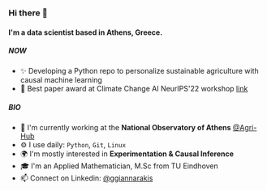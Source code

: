 <!---
ggiannarakis/ggiannarakis is a ✨ special ✨ repository because its `README.md` (this file) appears on your GitHub profile.
You can click the Preview link to take a look at your changes.
--->

### Hi there 👋

#### I'm a data scientist based in Athens, Greece.

##### NOW

- ✨ Developing a Python repo to personalize sustainable agriculture with causal machine learning
- 🌾 Best paper award at Climate Change AI NeurIPS'22 workshop [link](https://www.climatechange.ai/papers/neurips2022/112)

##### BIO

- 🏢 I'm currently working at the **National Observatory of Athens** [@Agri-Hub](https://github.com/Agri-Hub)
- ⚙️ I use daily: `Python`, `Git`, `Linux`
- 🌍 I'm mostly interested in **Experimentation & Causal Inference**
- 🎓 I'm an Applied Mathematician, M.Sc from TU Eindhoven
- 📫 Connect on Linkedin: [@ggiannarakis](https://www.linkedin.com/in/ggiannarakis/)

